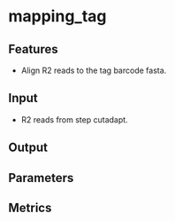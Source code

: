 # mapping_tag

## Features
- Align R2 reads to the tag barcode fasta.

## Input
- R2 reads from step cutadapt.

## Output


## Parameters



## Metrics
